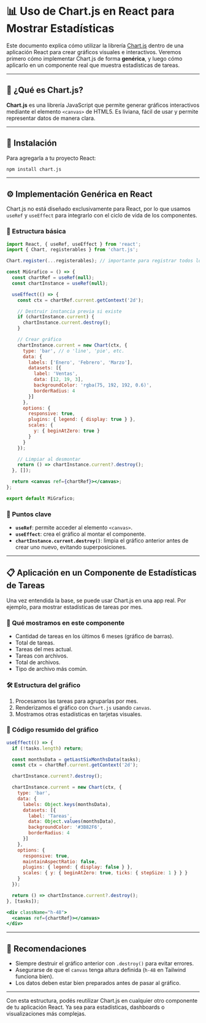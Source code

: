 # 📊 Uso de Chart.js en React para Mostrar Estadísticas

Este documento explica cómo utilizar la librería [Chart.js](https://www.chartjs.org/) dentro de una aplicación React para crear gráficos visuales e interactivos. Veremos primero cómo implementar Chart.js de forma **genérica**, y luego cómo aplicarlo en un componente real que muestra estadísticas de tareas.

---

## 🧩 ¿Qué es Chart.js?

**Chart.js** es una librería JavaScript que permite generar gráficos interactivos mediante el elemento `<canvas>` de HTML5. Es liviana, fácil de usar y permite representar datos de manera clara.

---

## 🚀 Instalación

Para agregarla a tu proyecto React:

```bash
npm install chart.js
```

---

## ⚙️ Implementación Genérica en React

Chart.js no está diseñado exclusivamente para React, por lo que usamos `useRef` y `useEffect` para integrarlo con el ciclo de vida de los componentes.

### 🧱 Estructura básica

```jsx
import React, { useRef, useEffect } from 'react';
import { Chart, registerables } from 'chart.js';

Chart.register(...registerables); // importante para registrar todos los gráficos y plugins

const MiGrafico = () => {
  const chartRef = useRef(null);
  const chartInstance = useRef(null);

  useEffect(() => {
    const ctx = chartRef.current.getContext('2d');

    // Destruir instancia previa si existe
    if (chartInstance.current) {
      chartInstance.current.destroy();
    }

    // Crear gráfico
    chartInstance.current = new Chart(ctx, {
      type: 'bar', // o 'line', 'pie', etc.
      data: {
        labels: ['Enero', 'Febrero', 'Marzo'],
        datasets: [{
          label: 'Ventas',
          data: [12, 19, 3],
          backgroundColor: 'rgba(75, 192, 192, 0.6)',
          borderRadius: 4
        }]
      },
      options: {
        responsive: true,
        plugins: { legend: { display: true } },
        scales: {
          y: { beginAtZero: true }
        }
      }
    });

    // Limpiar al desmontar
    return () => chartInstance.current?.destroy();
  }, []);

  return <canvas ref={chartRef}></canvas>;
};

export default MiGrafico;
```

### 📌 Puntos clave
- **`useRef`**: permite acceder al elemento `<canvas>`.
- **`useEffect`**: crea el gráfico al montar el componente.
- **`chartInstance.current.destroy()`**: limpia el gráfico anterior antes de crear uno nuevo, evitando superposiciones.

---

## 📋 Aplicación en un Componente de Estadísticas de Tareas

Una vez entendida la base, se puede usar Chart.js en una app real. Por ejemplo, para mostrar estadísticas de tareas por mes.

### 🧠 Qué mostramos en este componente
- Cantidad de tareas en los últimos 6 meses (gráfico de barras).
- Total de tareas.
- Tareas del mes actual.
- Tareas con archivos.
- Total de archivos.
- Tipo de archivo más común.

### 🛠️ Estructura del gráfico

1. Procesamos las tareas para agruparlas por mes.
2. Renderizamos el gráfico con `Chart.js` usando `canvas`.
3. Mostramos otras estadísticas en tarjetas visuales.

### 🧩 Código resumido del gráfico

```js
useEffect(() => {
  if (!tasks.length) return;

  const monthsData = getLastSixMonthsData(tasks);
  const ctx = chartRef.current.getContext('2d');

  chartInstance.current?.destroy();

  chartInstance.current = new Chart(ctx, {
    type: 'bar',
    data: {
      labels: Object.keys(monthsData),
      datasets: [{
        label: 'Tareas',
        data: Object.values(monthsData),
        backgroundColor: '#3B82F6',
        borderRadius: 4
      }]
    },
    options: {
      responsive: true,
      maintainAspectRatio: false,
      plugins: { legend: { display: false } },
      scales: { y: { beginAtZero: true, ticks: { stepSize: 1 } } }
    }
  });

  return () => chartInstance.current?.destroy();
}, [tasks]);
```

```jsx
<div className="h-48">
  <canvas ref={chartRef}></canvas>
</div>
```

---

## 🧠 Recomendaciones

- Siempre destruir el gráfico anterior con `.destroy()` para evitar errores.
- Asegurarse de que el `canvas` tenga altura definida (`h-48` en Tailwind funciona bien).
- Los datos deben estar bien preparados antes de pasar al gráfico.

---

Con esta estructura, podés reutilizar Chart.js en cualquier otro componente de tu aplicación React. Ya sea para estadísticas, dashboards o visualizaciones más complejas.
